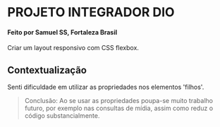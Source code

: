 # PROJETO INTEGRADOR DIO
#### Feito por Samuel SS, Fortaleza  Brasil

Criar um layout responsivo com CSS flexbox.
## Contextualização

Senti dificuldade em utilizar as propriedades nos elementos 'filhos'.
>Conclusão: Ao se usar as propriedades poupa-se muito trabalho futuro, por exemplo nas consultas de mídia, assim como reduz o código substancialmente.
